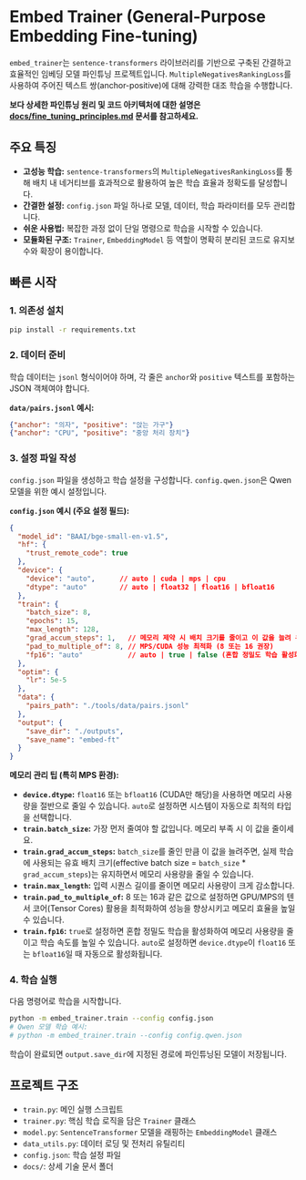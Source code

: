 # Embed Trainer (General-Purpose Embedding Fine-tuning)

`embed_trainer`는 `sentence-transformers` 라이브러리를 기반으로 구축된 간결하고 효율적인 임베딩 모델 파인튜닝 프로젝트입니다. `MultipleNegativesRankingLoss`를 사용하여 주어진 텍스트 쌍(anchor-positive)에 대해 강력한 대조 학습을 수행합니다.

**보다 상세한 파인튜닝 원리 및 코드 아키텍처에 대한 설명은 [docs/fine_tuning_principles.md](./docs/fine_tuning_principles.md) 문서를 참고하세요.**

## 주요 특징

- **고성능 학습:** `sentence-transformers`의 `MultipleNegativesRankingLoss`를 통해 배치 내 네거티브를 효과적으로 활용하여 높은 학습 효율과 정확도를 달성합니다.
- **간결한 설정:** `config.json` 파일 하나로 모델, 데이터, 학습 파라미터를 모두 관리합니다.
- **쉬운 사용법:** 복잡한 과정 없이 단일 명령으로 학습을 시작할 수 있습니다.
- **모듈화된 구조:** `Trainer`, `EmbeddingModel` 등 역할이 명확히 분리된 코드로 유지보수와 확장이 용이합니다.

## 빠른 시작

### 1. 의존성 설치

```bash
pip install -r requirements.txt
```

### 2. 데이터 준비

학습 데이터는 `jsonl` 형식이어야 하며, 각 줄은 `anchor`와 `positive` 텍스트를 포함하는 JSON 객체여야 합니다.

**`data/pairs.jsonl` 예시:**
```json
{"anchor": "의자", "positive": "앉는 가구"}
{"anchor": "CPU", "positive": "중앙 처리 장치"}
```

### 3. 설정 파일 작성

`config.json` 파일을 생성하고 학습 설정을 구성합니다. `config.qwen.json`은 Qwen 모델을 위한 예시 설정입니다.

**`config.json` 예시 (주요 설정 필드):**
```json
{
  "model_id": "BAAI/bge-small-en-v1.5",
  "hf": {
    "trust_remote_code": true
  },
  "device": {
    "device": "auto",      // auto | cuda | mps | cpu
    "dtype": "auto"        // auto | float32 | float16 | bfloat16
  },
  "train": {
    "batch_size": 8,
    "epochs": 15,
    "max_length": 128,
    "grad_accum_steps": 1,   // 메모리 제약 시 배치 크기를 줄이고 이 값을 늘려 유효 배치 크기 유지
    "pad_to_multiple_of": 8, // MPS/CUDA 성능 최적화 (8 또는 16 권장)
    "fp16": "auto"           // auto | true | false (혼합 정밀도 학습 활성화)
  },
  "optim": {
    "lr": 5e-5
  },
  "data": {
    "pairs_path": "./tools/data/pairs.jsonl"
  },
  "output": {
    "save_dir": "./outputs",
    "save_name": "embed-ft"
  }
}
```

**메모리 관리 팁 (특히 MPS 환경):**

*   **`device.dtype`:** `float16` 또는 `bfloat16` (CUDA만 해당)을 사용하면 메모리 사용량을 절반으로 줄일 수 있습니다. `auto`로 설정하면 시스템이 자동으로 최적의 타입을 선택합니다.
*   **`train.batch_size`:** 가장 먼저 줄여야 할 값입니다. 메모리 부족 시 이 값을 줄이세요.
*   **`train.grad_accum_steps`:** `batch_size`를 줄인 만큼 이 값을 늘려주면, 실제 학습에 사용되는 유효 배치 크기(effective batch size = `batch_size` * `grad_accum_steps`)는 유지하면서 메모리 사용량을 줄일 수 있습니다.
*   **`train.max_length`:** 입력 시퀀스 길이를 줄이면 메모리 사용량이 크게 감소합니다.
*   **`train.pad_to_multiple_of`:** 8 또는 16과 같은 값으로 설정하면 GPU/MPS의 텐서 코어(Tensor Cores) 활용을 최적화하여 성능을 향상시키고 메모리 효율을 높일 수 있습니다.
*   **`train.fp16`:** `true`로 설정하면 혼합 정밀도 학습을 활성화하여 메모리 사용량을 줄이고 학습 속도를 높일 수 있습니다. `auto`로 설정하면 `device.dtype`이 `float16` 또는 `bfloat16`일 때 자동으로 활성화됩니다.

### 4. 학습 실행

다음 명령어로 학습을 시작합니다.

```bash
python -m embed_trainer.train --config config.json
# Qwen 모델 학습 예시:
# python -m embed_trainer.train --config config.qwen.json
```

학습이 완료되면 `output.save_dir`에 지정된 경로에 파인튜닝된 모델이 저장됩니다.

## 프로젝트 구조

- `train.py`: 메인 실행 스크립트
- `trainer.py`: 핵심 학습 로직을 담은 `Trainer` 클래스
- `model.py`: `SentenceTransformer` 모델을 래핑하는 `EmbeddingModel` 클래스
- `data_utils.py`: 데이터 로딩 및 전처리 유틸리티
- `config.json`: 학습 설정 파일
- `docs/`: 상세 기술 문서 폴더

